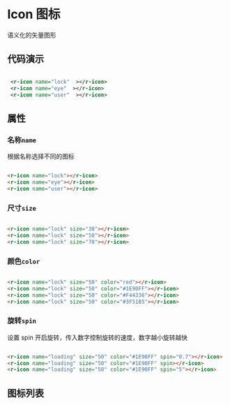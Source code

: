 # Icon 图标

语义化的矢量图形

## 代码演示

<div style='display:flex'>
     <r-icon name="lock" size="50" ></r-icon>
     <r-icon name="eye" size="50" ></r-icon>
     <r-icon name="user" size="50" ></r-icon>
</div>

```xml
 <r-icon name="lock"  ></r-icon>
 <r-icon name="eye"  ></r-icon>
 <r-icon name="user"  ></r-icon>
```

## 属性

### 名称`name`

根据名称选择不同的图标

<div style='display:flex'>
 <r-icon name="lock" size="50" ></r-icon>
 <r-icon name="eye" size="50" ></r-icon>
 <r-icon name="user" size="50" ></r-icon>
</div>

```html
<r-icon name="lock"></r-icon>
<r-icon name="eye"></r-icon>
<r-icon name="user"></r-icon>
```

### 尺寸`size`

<div style='display:flex;align-items: flex-end;'>
 <r-icon name="lock" size="30" ></r-icon>
 <r-icon name="lock" size="50" ></r-icon>
 <r-icon name="lock" size="70" ></r-icon>
</div>

```html
<r-icon name="lock" size="30"></r-icon>
<r-icon name="lock" size="50"></r-icon>
<r-icon name="lock" size="70"></r-icon>
```

### 颜色`color`

<div style='display:flex'>
 <r-icon name="lock" size="50" color="red" ></r-icon>
 <r-icon name="lock" size="50" color="#1E90FF" ></r-icon>
 <r-icon name="lock" size="50" color="#F44336" ></r-icon>
 <r-icon name="lock" size="50" color="#3F51B5" ></r-icon>
</div>

```html
<r-icon name="lock" size="50" color="red"></r-icon>
<r-icon name="lock" size="50" color="#1E90FF"></r-icon>
<r-icon name="lock" size="50" color="#F44336"></r-icon>
<r-icon name="lock" size="50" color="#3F51B5"></r-icon>
```

### 旋转`spin`

设置 spin 开启旋转，传入数字控制旋转的速度，数字越小旋转越快

<div style='display:flex'>
 <r-icon name="loading" size="50" color="#1E90FF" spin='0.7'></r-icon>
 <r-icon name="loading" size="50" color="#1E90FF" spin></r-icon>
 <r-icon name="loading" size="50" color="#1E90FF" spin='5'></r-icon>
</div>

```html
<r-icon name="loading" size="50" color="#1E90FF" spin="0.7"></r-icon>
<r-icon name="loading" size="50" color="#1E90FF" spin></r-icon>
<r-icon name="loading" size="50" color="#1E90FF" spin="5"></r-icon>
```

## 图标列表

<div style="display: flex;
    align-items: center;
    justify-content: flex-start;
    flex-flow: row wrap;" id="icon-list"></div>

<script>
const createIconList = () => {
  setTimeout(() => {
    const list = ['add-user', 'book',
    'check-circle', 'close-circle',
    'eye-close', 'eye',
    'info-circle', 'loading',
    'lock', 'message',
    'power-off', 'setting',
    'team', 'unlock',
    'user']
    if (typeof document !== "undefined") {
      const dom = document.getElementById('icon-list')
      list.forEach(item => {
        const container = document.createElement('div')
        container.style.setProperty('display', 'flex')
        container.style.setProperty('align-items', 'center')
        container.style.setProperty('margin', '15px')
        container.style.setProperty('justify-content', 'center')
        container.style.setProperty('flex-flow', 'column nowrap')
        const icon = document.createElement('r-icon')
        icon.setAttribute('name', item)
        icon.setAttribute('size', "50")
        container.appendChild(icon)
        const span = document.createElement('span')
        span.innerHTML = item
        container.appendChild(span)
        dom?.appendChild(container)
      })
    }
  }, 0)
}
createIconList()
</script>
